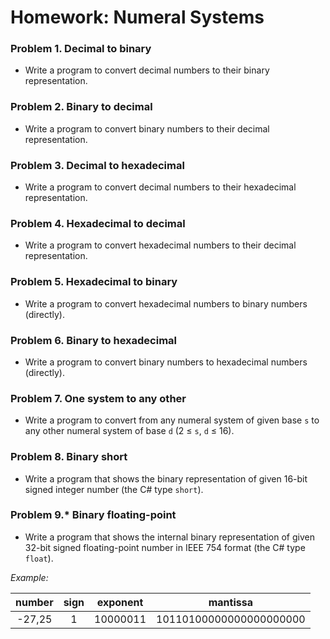 Homework: Numeral Systems
=========================

### Problem 1. Decimal to binary
*	Write a program to convert decimal numbers to their binary representation.

### Problem 2. Binary to decimal
*	Write a program to convert binary numbers to their decimal representation.

### Problem 3. Decimal to hexadecimal
*	Write a program to convert decimal numbers to their hexadecimal representation.

### Problem 4. Hexadecimal to decimal
*	Write a program to convert hexadecimal numbers to their decimal representation.

### Problem 5. Hexadecimal to binary
*	Write a program to convert hexadecimal numbers to binary numbers (directly).

### Problem 6. Binary to hexadecimal
*	Write a program to convert binary numbers to hexadecimal numbers (directly).

### Problem 7. One system to any other
*	Write a program to convert from any numeral system of given base `s` to any other numeral system of base `d` (2 &#8804; `s`, `d` &#8804; 16).

### Problem 8. Binary short
*	Write a program that shows the binary representation of given 16-bit signed integer number (the C# type `short`).

### Problem 9.* Binary floating-point
*	Write a program that shows the internal binary representation of given 32-bit signed floating-point number in IEEE 754 format (the C# type `float`).

_Example:_

| number | sign | exponent |         mantissa        |
|:------:|:----:|:--------:|:-----------------------:|
| -27,25 | 1    | 10000011 | 10110100000000000000000 |